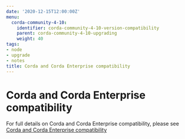 ```yaml
---
date: '2020-12-15T12:00:00Z'
menu:
  corda-community-4-10:
    identifier: corda-community-4-10-version-compatibility
    parent: corda-community-4-10-upgrading
    weight: 40
tags:
- node
- upgrade
- notes
title: Corda and Corda Enterprise compatibility
---
```



# Corda and Corda Enterprise compatibility

For full details on Corda and Corda Enterprise compatibility, please see [Corda and Corda Enterprise compatibility](../../4.8/enterprise/version-compatibility.md)
